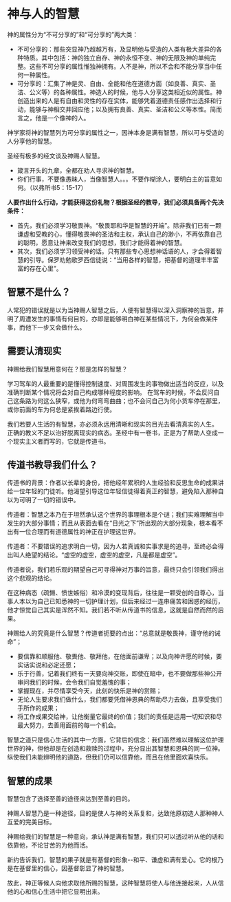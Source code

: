 <link rel="stylesheet" type="text/css" href="../../auto-number.css">

# 神与人的智慧

神的属性分为“不可分享的”和“可分享的”两大类：

* 不可分享的：那些突显神乃超越万有，及显明他与受造的人类有极大差异的各种特质。其中包括：神的独立自存、神的永恒不变、神的无限及神的单纯完整。这些不可分享的属性惟独神拥有。人不是神，所以不会和不能分享当中任何一种属性。
* 可分享的：汇集了神是灵、自由、全能和他在道德方面（如良善、真实、圣洁、公义等）的各种属性。神造人的时候，他与人分享这类相近似的属性。神创造出来的人是有自由和灵性的存在实体，能够凭着道德责任感作出选择和行动，能够与神相交并回应他；以及拥有良善、真实、圣洁和公义等本性。简而言之，他是一个像神的人。

神学家将神的智慧列为可分享的属性之一，因神本身是满有智慧，所以可与受造的人分享他的智慧。

圣经有极多的经文谈及神赐人智慧。

* 箴言开头的九章，全都在劝人寻求神的智慧。
* 你们行事，不要像愚昧人，当像智慧人。。。不要作糊涂人，要明白主的旨意如何。（以弗所书5：15-17）

**人要作出什么行动，才能获得这份礼物？根据圣经的教导，我们必须具备两个先决条件：**

* 首先，我们必须学习敬畏神。“敬畏耶和华是智慧的开端”。除非我们已有一颗谦虚和受教的心，懂得敬畏神的圣洁和主权，承认自己的渺小，不再依靠自己的聪明，愿意让神来改变我们的思想，我们才能得着神的智慧。
* 其次，我们必须学习领受神的话。只有那些专心思想神话语的人，才会得着智慧的引导。保罗劝勉歌罗西信徒说：“当用各样的智慧，把基督的道理丰丰富富的存在心里”。

## 智慧不是什么？

人常犯的错误就是以为当神赐人智慧之后，人便有智慧得以深入洞察神的旨意，并明了周遭发生的事情有何目的，亦即是能够明白神在某些情况下，为何会做某件事，而他下一步又会做什么。

## 需要认清现实

神赐给我们智慧用意何在？那是怎样的智慧？

学习驾车的人最重要的是懂得控制速度、对周围发生的事物做出适当的反应，以及准确判断某个情况将会对自己构成哪种程度的影响。
在驾车的时候，不会反问自己这条路为何这么狭窄，或他为何弯弯曲曲；也不会问自己为何小货车停在那里，或你前面的车为何总是紧挨着路边行使。

我们若要人生活的有智慧，亦必须永远用清晰和现实的目光去看清真实的人生。
正确的教义不足以治好脱离现实的病态。圣经中有一卷书，正是为了帮助人变成一个现实主义者而写的，它就是传道书。

## 传道书教导我们什么？

传道书的背景：作者以长辈的身份，把他经年累积的人生经验和反思生命的成果讲给一位年轻的门徒听。他渴望引导这位年轻信徒得着真正的智慧，避免陷入那种自以为可明了一切的错误中。

传道者：智慧之本乃在于坦然承认这个世界的事理根本是个谜；我们实难理解当中发生的大部分事情；而且从表面去看在“日光之下”所出现的大部分现象，根本看不出有一位合理而有道德属性的神正在护理这世界。

传道者：不要错误的追求明白一切，因为人若真诚和实事求是的追寻，至终必会得出叫人绝望的结论。“虚空的虚空，虚空的虚空，凡是都是虚空”。

传道者说，我们若乐观的期望自己可寻得神对万事的旨意，最终只会引领我们得出这个悲观的结论。

在这种病态（疏懒、愤世嫉俗）和冷漠的变现背后，往往是一颗受创的自尊心，当事人本以为自己已知悉神的一切护理计划，但后来经过一连串痛苦和困惑的经历，他才惊觉自己其实是浑然不知。我们若不听从传道书的信息，这就是自然而然的后果。

神赐给人的究竟是什么智慧？传道者扼要的点出：“总意就是敬畏神，谨守他的诫命”；

* 要信靠和顺服他、敬畏他、敬拜他，在他面前谦卑；以及向神许愿的时候，要实话实说和必定还愿；
* 乐于行善，记着我们终有一天要向神交账，即使在暗中，也不要做那些神公开审问我们的时候，会令我们自觉羞愧的事；
* 掌握现在，并尽情享受今天，此刻的快乐是神的赏赐；
* 无论人生要求我们做什么，我们都要凭借神恩典的帮助尽力去做，且享受我们手所作的成果；
* 将工作成果交给神，让他衡量它最终的价值；我们的责任是运用一切知识和尽最大努力，去善用面前的每一个机会。

智慧之道只是信心生活的其中一方面，它背后的信念：我们虽然难以理解这位护理世界的神，但他却是在创造和救赎的过程中，充分显出其智慧和恩典的同一位神。纵使我们未能辨明他的道路，但我们仍可以信靠他，而且在他里面欢喜快乐。

## 智慧的成果

智慧包含了选择至善的途径来达到至善的目的。

神赐人智慧乃是一种途径，目的是使人与神的关系复和，达致他原初造人那种神人互爱的完美目标。

神赐给我们的智慧是一种意向，承认神是满有智慧，我们只可以透过听从他的话和依靠他，不论甘苦的为他而活。

新约告诉我们，智慧的果子就是有基督的形象--和平、谦虚和满有爱心。它的根乃是在基督里的信心，因基督彰显了神的智慧。

故此，神正等候人向他求取他所赐的智慧，这种智慧将使人与他连接起来，人从信他的心和信心生活中把它显明出来。
